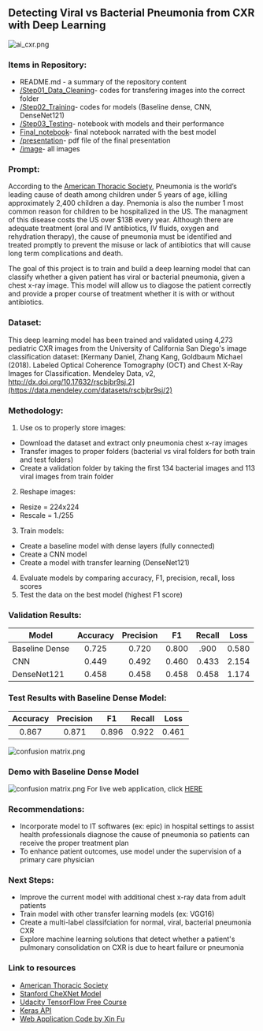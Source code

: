 ## Detecting Viral vs Bacterial Pneumonia from CXR with Deep Learning

![ai_cxr.png](https://github.com/viviandng/capstone1/blob/master/images/ai_cxr.png)

### Items in Repository:

- README.md - a summary of the repository content
- [/Step01_Data_Cleaning](https://github.com/viviandng/capstone1/tree/master/Step01_Data_Cleaning)- codes for transfering images into the correct folder
- [/Step02_Training](https://github.com/viviandng/capstone1/tree/master/Step02_Training)- codes for models (Baseline dense, CNN, DenseNet121) 
- [/Step03_Testing](https://github.com/viviandng/capstone1/tree/master/Step03_Testing)- notebook with models and their performance
- [Final_notebook](https://github.com/viviandng/capstone1/blob/master/Final_notebook.ipynb)- final notebook narrated with the best model 
- [/presentation](https://github.com/viviandng/capstone1/tree/master/presentation)- pdf file of the final presentation
- [/image](https://github.com/viviandng/capstone1/tree/master/images)- all images 

### Prompt:

According to the [American Thoracic Society](https://www.thoracic.org/patients/patient-resources/resources/top-pneumonia-facts.pdf), Pneumonia is the world’s leading cause of death among children under 5 years of age, killing approximately 2,400 children a day. Pnemonia is also the number 1 most common reason for children to be hospitalized in the US. The managment of this disease costs the US over $13B every year. Although there are adequate treatment (oral and IV antibiotics, IV fluids, oxygen and rehydration therapy), the cause of pneumonia must be identified and treated promptly to prevent the misuse or lack of antibiotics that will cause long term complications and death. </br>

The goal of this project is to train and build a deep learning model that can classify whether a given patient has viral or bacterial pneumonia, given a chest x-ray image. This model will allow us to diagose the patient correctly and provide a proper course of treatment whether it is with or without antibiotics.

### Dataset:

This deep learning model has been trained and validated using 4,273 pediatric CXR images from the University of California San Diego's image classification dataset: [Kermany Daniel, Zhang Kang, Goldbaum Michael (2018). Labeled Optical Coherence Tomography (OCT) and Chest X-Ray Images for Classification. Mendeley Data, v2, http://dx.doi.org/10.17632/rscbjbr9sj.2](https://data.mendeley.com/datasets/rscbjbr9sj/2)

### Methodology:

1.	Use os to properly store images:
   - Download the dataset and extract only pneumonia chest x-ray images 
   - Transfer images to proper folders (bacterial vs viral folders for both train and test folders)
   - Create a validation folder by taking the first 134 bacterial images and 113 viral images from train folder
2.	Reshape images:
   - Resize = 224x224 
   - Rescale = 1./255
3.	Train models:
   - Create a baseline model with dense layers (fully connected)
   - Create a CNN model
   - Create a model with transfer learning (DenseNet121)
4.	Evaluate models by comparing accuracy, F1, precision, recall, loss scores
5.	Test the data on the best model (highest F1 score)

### Validation Results:

| Model          | Accuracy | Precision |  F1   | **Recall** | Loss  |
| -------------- | :------: | :-------: | :---: | :--------: | ----- |
| Baseline Dense |  0.725   |   0.720   | 0.800 |    .900    | 0.580 |
| CNN            |  0.449   |   0.492   | 0.460 |   0.433    | 2.154 |
| DenseNet121    |  0.458   |   0.458   | 0.458 |   0.458    | 1.174 |

### Test Results with Baseline Dense Model:

| Accuracy | Precision |  F1   | **Recall** | Loss  |
| :------: | :-------: | :---: | :--------: | ----- |
|  0.867   |   0.871   | 0.896 |    0.922   | 0.461 |

![confusion matrix.png](https://github.com/viviandng/capstone1/blob/master/images/confusion_matrix.png)

### Demo with Baseline Dense Model

![confusion matrix.png](https://github.com/viviandng/capstone1/blob/master/images/confusion_matrix.png)
For live web application, click [HERE](http://52.90.15.79:5000/)

### Recommendations:

- Incorporate model to IT softwares (ex: epic) in hospital settings to assist health professionals diagnose the cause of pneumonia so patients can receive the proper treatment plan
- To enhance patient outcomes, use model under the supervision of a primary care physician 

### Next Steps:

- Improve the current model with additional chest x-ray data from adult patients 
- Train model with other transfer learning models (ex: VGG16)
- Create a multi-label classifciation for normal, viral, bacterial pneumonia CXR
- Explore machine learning solutions that detect whether a patient's pulmonary consolidation on CXR is due to heart failure or pneumonia

### Link to resources
- [American Thoracic Society](https://www.thoracic.org/professionals/career-development/residents-medical-students/ats-reading-list/adult/pneumonia.php)
- [Stanford CheXNet Model](https://stanfordmlgroup.github.io/projects/chexnet/)
- [Udacity TensorFlow Free Course](https://www.udacity.com/course/intro-to-tensorflow-for-deep-learning--ud187)
- [Keras API](https://keras.io/api/)
- [Web Application Code by Xin Fu](https://github.com/mtobeiyf/keras-flask-deploy-web-app) 
